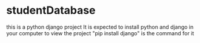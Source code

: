 # studentDatabase
this is a python django project
It is expected to install python and django in your computer to view the project
"pip install django" is the command for it
